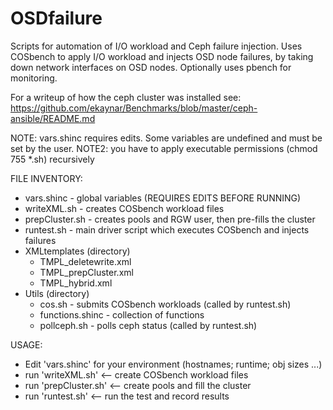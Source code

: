 # OSDfailure
Scripts for automation of I/O workload and Ceph failure injection.
Uses COSbench to apply I/O workload and injects OSD node failures, by taking down
network interfaces on OSD nodes.
Optionally uses pbench for monitoring.

For a writeup of how the ceph cluster was installed see:
 https://github.com/ekaynar/Benchmarks/blob/master/ceph-ansible/README.md

NOTE: vars.shinc requires edits. Some variables are undefined and must be set by the user.
NOTE2: you have to apply executable permissions (chmod 755 *.sh) recursively

FILE INVENTORY:
* vars.shinc - global variables (REQUIRES EDITS BEFORE RUNNING)
* writeXML.sh - creates COSbench workload files
* prepCluster.sh - creates pools and RGW user, then pre-fills the cluster
* runtest.sh - main driver script which executes COSbench and injects failures
* XMLtemplates (directory)
  * TMPL_deletewrite.xml
  * TMPL_prepCluster.xml
  * TMPL_hybrid.xml
* Utils (directory)
  * cos.sh - submits COSbench workloads (called by runtest.sh)
  * functions.shinc - collection of functions
  * pollceph.sh - polls ceph status (called by runtest.sh)


USAGE:
* Edit 'vars.shinc' for your environment (hostnames; runtime; obj sizes ...)
* run 'writeXML.sh'    <-- create COSbench workload files
* run 'prepCluster.sh'    <-- create pools and fill the cluster
* run 'runtest.sh'    <-- run the test and record results
